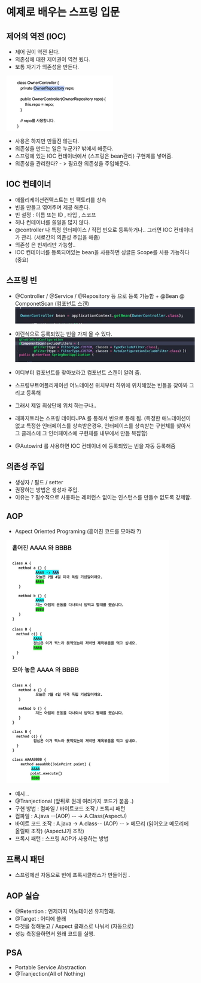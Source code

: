 # 예제로 배우는 스프링 입문



## 제어의 역전 (IOC)


 + 제어 권이 역전 된다.
 + 의존성에 대한 제어권이 역전 됬다.
 + 보통 자기가 의존성을 만든다.


![](../Img/img.png)


 + 사용은 하지만 만들진 않는다.
 + 의존성을 만드는 일은 누군가? 밖에서 해준다.
 + 스프링에 있는 IOC 컨테이너에서 (스프링은 bean관리) 구현체를 넣어줌.
 + 의존성을 관리한다? - > 필요한 의존성을 주입해준다.


## IOC 컨테이너

 + 애플리케이션컨텍스트는 빈 팩토리를 상속
 + 빈을 만들고 엮어주며 제공 해준다.
 + 빈 설정 : 이름 또는 ID , 타입 , 스코프
 + 허나 컨테이너를 쓸일을 많지 않다.
 + @controller 나 특정 인터페이스 / 직접 빈으로 등록하거나.. 그러면 IOC 컨테이너가 관리. (서로간의 의존성 주입을 해줌)
 + 의존성 은 빈끼리만 가능함..
 + IOC 컨테이너를 등록되어있는 bean을 사용하면 싱글톤 Scope를 사용 가능하다 (중요)



## 스프링 빈

  + @Controller / @Service / @Repository 등 으로 등록 가능함 + @Bean  @ ComponetScan (컴포넌트 스캔)
![](../Img/img_1.png)

  + 이런식으로 등록되있는 빈을 가져 올  수 있다.
![](../Img/img_2.png)


 + 어디부터 컴포넌트를 찾아보라고 컴포넌트 스캔이 알려 줌.
 + 스프링부트어플리케이션 어노테이션 위치부터 하위에 위치해있는 빈들을 찾아봐 그리고 등록해 
 + 그래서 제일 최상단에 위치 하는구나..
 + 래파지토리는 스프링 데이타JPA 를 통해서 빈으로 통해 됨. (특정한 애노테이션이 없고 특정한 인터페이스를 상속받은경우, 인터페이스를 상속받는 구현체를 찾아서 그 클래스에 그 인터페이스에 구현체를 내부에서 만듬 복잡함)
 + @Autowird 를 사용하면 IOC 컨테이너 에 등록되있는 빈을 자동 등록해줌
 

## 의존성 주입

 + 생성자 / 필드 / setter
 + 권장하는 방법은 생성자 주입.
 + 이유는 ? 필수적으로 사용하는 레퍼런스 없이는 인스턴스를 만들수 없도록 강제함.


## AOP 

 + Aspect Oriented Programing (흩어진 코드를 모아라 ?)


 ![](../Img/img_3.png)
 
 + 예시 ..
 + @Tranjectional (앞뒤로 원래 여러가지 코드가 붙음 .)
 + 구현 방법 : 컴파일 / 바이트코드 조작 / 프록시 패턴
 + 컴파일 : A.java --(AOP) -- -> A.Class(AspectJ)
 + 바이트 코드 조작  : A.java -> A.class-- (AOP) -- > 메모리 (읽어오고 메모리에 올릴때 조작) (AspectJ가 조작)
 + 프록시 패턴 : 스프링 AOP가 사용하는 방법 



## 프록시 패턴

 + 스프링에선 자동으로 빈에  프록시클래스가 만들어짐 .


## AOP 실습

 + @Retention : 언제까지 어노테이션 유지할래.
 + @Target : 어디에 쓸래 
 + 타겟을 정해놓고 / Aspect 클래스로 나눠서 (자동으로)
 + 성능 측정을하면서 원래 코드를 실행.


## PSA

 + Portable Service Abstraction
 + @Tranjection(All of Nothing)